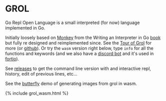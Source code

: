 # GROL

Go Repl Open Language is a small interpreted (for now) language implemented in Go.

Initially loosely based on [Monkey](https://monkeylang.org/) from the Writing an Interpreter in Go [book](https://interpreterbook.com) but fully re designed and reimplemented since.
See the [Tour of Grol](tour/) for more (or [github](https://github.com/grol-io/grol/)). Or try the `wasm` version right below, type `info` for all the functions and keywords
(and we also have a [discord bot](https://github.com/grol-io/grol-discord-bot#grol-discord-bot) and it's used in [fortio](https://github.com/fortio/fortio#fortio)).

See [releases](https://github.com/grol-io/grol/releases) to get the command line version with and interactive repl, history, edit of previous lines, etc...

See the [butterfly](butterfly) demo of generating images from grol in wasm.

{% include grol_wasm.html %}
